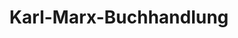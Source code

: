 ---
title: "Karl-Marx-Buchhandlung"
url: /frankfurt-am-main/karl-marx-buchhandlung/
shop: Bücher
---